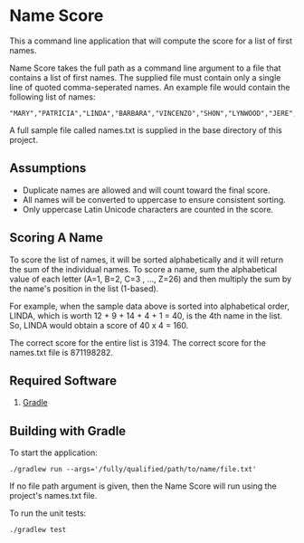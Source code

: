 # Name Score
This a command line application that will compute the score for a list of first names.

Name Score takes the full path as a command line argument to a file that contains a list of first
 names. The supplied file must contain only a single line of quoted comma-seperated names. An
  example file would contain the following list of names:
```text
"MARY","PATRICIA","LINDA","BARBARA","VINCENZO","SHON","LYNWOOD","JERE","HAI"
```
A full sample file called names.txt is supplied in the base directory of this project. 

## Assumptions
* Duplicate names are allowed and will count toward the final score.
* All names will be converted to uppercase to ensure consistent sorting.
* Only uppercase Latin Unicode characters are counted in the score.

## Scoring A Name
To score the list of names, it will be sorted alphabetically and it will return the sum of the
 individual names. To score a name, sum the alphabetical value of each letter (A=1, B=2, C=3
 , ..., Z=26) and then multiply the sum by the name's position in the list (1-based).
 
For example, when the sample data above is sorted into alphabetical order, LINDA, which is worth 
12 + 9 + 14 + 4 + 1 = 40, is the 4th name in the list. So, LINDA would obtain a score of 40 x 4 = 160. 

The correct score for the entire list is 3194. 
The correct score for the names.txt file is 871198282.

## Required Software
1.  [Gradle](https://gradle.org/install/)

## Building with Gradle
To start the application:
```shell script
./gradlew run --args='/fully/qualified/path/to/name/file.txt'
```
If no file path argument is given, then the Name Score will run using the project's names.txt file.
 
To run the unit tests:
```shell script
./gradlew test
```
